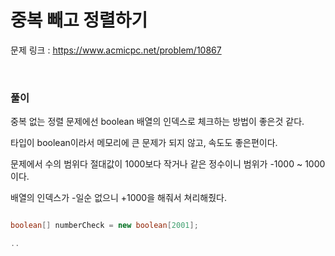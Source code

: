 중복 빼고 정렬하기
===

문제 링크 : https://www.acmicpc.net/problem/10867

<br>

### 풀이

중복 없는 정렬 문제에선 boolean 배열의 인덱스로 체크하는 방법이 좋은것 같다.

타입이 boolean이라서 메모리에 큰 문제가 되지 않고, 속도도 좋은편이다.

문제에서 수의 범위다 절대값이 1000보다 작거나 같은 정수이니 범위가 -1000 ~ 1000이다.

배열의 인덱스가 -일순 없으니 +1000을 해줘서 쳐리해줬다.

~~~java

boolean[] numberCheck = new boolean[2001];

..

~~~